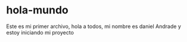 # hola-mundo
Este es mi primer archivo, hola a todos, mi nombre es daniel Andrade y estoy iniciando mi proyecto
